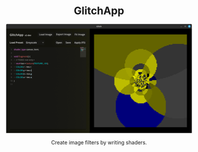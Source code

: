 
<h1 align=center>GlitchApp</h1>

![screenshot](./screenshot.png)

<p align=center>Create image filters by writing shaders.</p>

